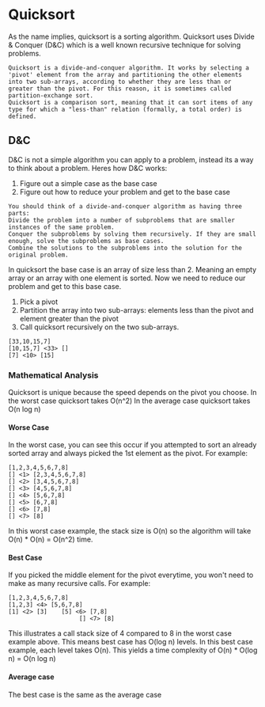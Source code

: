 # Quicksort

As the name implies, quicksort is a sorting algorithm.  Quicksort uses Divide & Conquer (D&C) which is a well known recursive technique for solving problems.

```
Quicksort is a divide-and-conquer algorithm. It works by selecting a 'pivot' element from the array and partitioning the other elements into two sub-arrays, according to whether they are less than or greater than the pivot. For this reason, it is sometimes called partition-exchange sort.
Quicksort is a comparison sort, meaning that it can sort items of any type for which a "less-than" relation (formally, a total order) is defined.
```

## D&C

D&C is not a simple algorithm you can apply to a problem, instead its a way to think about a problem.
Heres how D&C works:
1. Figure out a simple case as the base case
2. Figure out how to reduce your problem and get to the base case

```
You should think of a divide-and-conquer algorithm as having three parts:
Divide the problem into a number of subproblems that are smaller instances of the same problem.
Conquer the subproblems by solving them recursively. If they are small enough, solve the subproblems as base cases.
Combine the solutions to the subproblems into the solution for the original problem.
```

In quicksort the base case is an array of size less than 2. Meaning an empty array or an array with one element is sorted.
Now we need to reduce our problem and get to this base case.

1. Pick a pivot
2. Partition the array into two sub-arrays: elements less than the pivot and element greater than the pivot
3. Call quicksort recursively on the two sub-arrays.
```
[33,10,15,7]
[10,15,7] <33> []
[7] <10> [15]
```

### Mathematical Analysis

Quicksort is unique because the speed depends on the pivot you choose.
In the worst case quicksort takes O(n^2)
In the average case quicksort takes O(n log n)

#### Worse Case
In the worst case, you can see this occur if you attempted to sort an already sorted array and always picked the 1st element as the pivot. For example:
```
[1,2,3,4,5,6,7,8]
[] <1> [2,3,4,5,6,7,8]
[] <2> [3,4,5,6,7,8]
[] <3> [4,5,6,7,8]
[] <4> [5,6,7,8]
[] <5> [6,7,8]
[] <6> [7,8]
[] <7> [8]
```

In this worst case example, the stack size is O(n) so the algorithm will take O(n) * O(n) = O(n^2) time.

#### Best Case
If you picked the middle element for the pivot everytime, you won't need to make as many recursive calls. For example:
```
[1,2,3,4,5,6,7,8]
[1,2,3] <4> [5,6,7,8]
[1] <2> [3]    [5] <6> [7,8]
                    [] <7> [8]
```

This illustrates a call stack size of 4 compared to 8 in the worst case example above.  This means best case has O(log n) levels.
In this best case example, each level takes O(n).  This yields a time complexity of O(n) * O(log n) = O(n log n)


#### Average case
The best case is the same as the average case